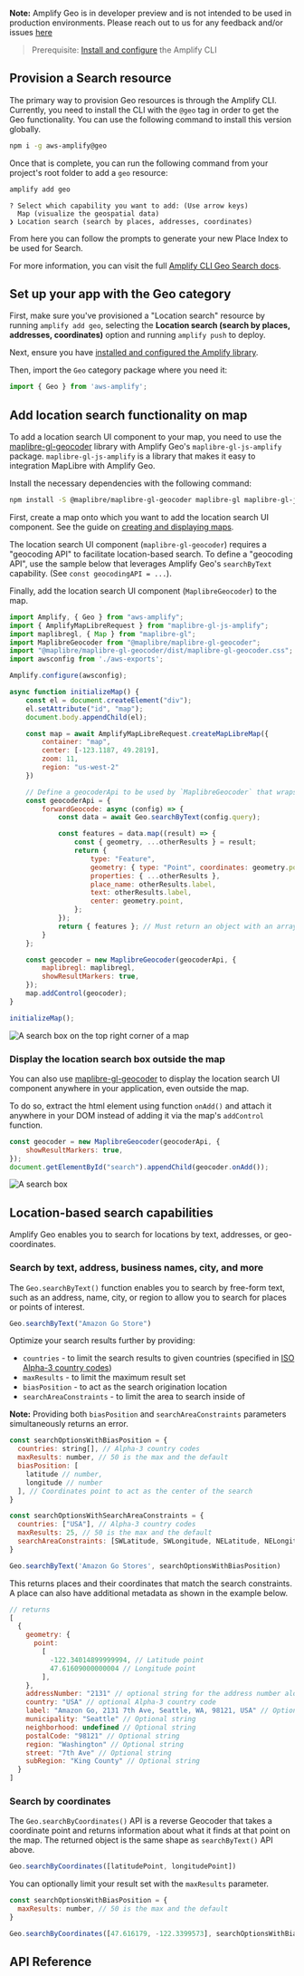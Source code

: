 <amplify-callout>

**Note:** Amplify Geo is in developer preview and is not intended to be used in production environments. Please reach out to us for any feedback and/or issues [here](https://github.com/aws-amplify/amplify-js/issues)

</amplify-callout>

> Prerequisite: [Install and configure](~/cli/start/install.md) the Amplify CLI

## Provision a Search resource

The primary way to provision Geo resources is through the Amplify CLI. Currently, you need to install the CLI with the `@geo` tag in order to get the Geo functionality. You can use the following command to install this version globally.

```bash
npm i -g aws-amplify@geo
```

Once that is complete, you can run the following command from your project's root folder to add a `geo` resource:

```bash
amplify add geo
```

```
? Select which capability you want to add: (Use arrow keys)
  Map (visualize the geospatial data)
❯ Location search (search by places, addresses, coordinates)
```

From here you can follow the prompts to generate your new Place Index to be used for Search.

<!-- TODO: replace with proper link to CLI docs -->
For more information, you can visit the full [Amplify CLI Geo Search docs](~/lib/geo/search.md).

## Set up your app with the Geo category

First, make sure you've provisioned a "Location search" resource by running `amplify add geo`, selecting the **Location search (search by places, addresses, coordinates)** option and running `amplify push` to deploy.

Next, ensure you have [installed and configured the Amplify library](~/lib/geo/getting-started.md).

Then, import the `Geo` category package where you need it:

```javascript
import { Geo } from 'aws-amplify';
```

## Add location search functionality on map

To add a location search UI component to your map, you need to use the [maplibre-gl-geocoder](https://github.com/maplibre/maplibre-gl-geocoder) library with Amplify Geo's `maplibre-gl-js-amplify` package. `maplibre-gl-js-amplify` is a library that makes it easy to integration MapLibre with Amplify Geo. 

Install the necessary dependencies with the following command:

```bash
npm install -S @maplibre/maplibre-gl-geocoder maplibre-gl maplibre-gl-js-amplify 
```

First, create a map onto which you want to add the location search UI component. See the guide on [creating and displaying maps](~/lib/geo/maps.md). 

The location search UI component (`maplibre-gl-geocoder`) requires a "geocoding API" to facilitate location-based search. To define a "geocoding API", use the sample below that leverages Amplify Geo's `searchByText` capability. (See `const geocodingAPI = ...`).

Finally, add the location search UI component (`MaplibreGeocoder`) to the map.

```javascript
import Amplify, { Geo } from "aws-amplify";
import { AmplifyMapLibreRequest } from "maplibre-gl-js-amplify";
import maplibregl, { Map } from "maplibre-gl";
import MaplibreGeocoder from "@maplibre/maplibre-gl-geocoder";
import "@maplibre/maplibre-gl-geocoder/dist/maplibre-gl-geocoder.css";
import awsconfig from './aws-exports';

Amplify.configure(awsconfig);

async function initializeMap() {
    const el = document.createElement("div");
    el.setAttribute("id", "map");
    document.body.appendChild(el);

    const map = await AmplifyMapLibreRequest.createMapLibreMap({
        container: "map",
        center: [-123.1187, 49.2819],
        zoom: 11,
        region: "us-west-2"
    })

    // Define a geocoderApi to be used by `MaplibreGeocoder` that wraps the Amplify Geo APIs
    const geocoderApi = {
        forwardGeocode: async (config) => {
            const data = await Geo.searchByText(config.query);

            const features = data.map((result) => {
                const { geometry, ...otherResults } = result;
                return {
                    type: "Feature",
                    geometry: { type: "Point", coordinates: geometry.point },
                    properties: { ...otherResults },
                    place_name: otherResults.label,
                    text: otherResults.label,
                    center: geometry.point,
                };
            });
            return { features }; // Must return an object with an array of features
        }
    };

    const geocoder = new MaplibreGeocoder(geocoderApi, {
        maplibregl: maplibregl,
        showResultMarkers: true,
    });
    map.addControl(geocoder);
}

initializeMap();
```

![A search box on the top right corner of a map](~/images/geocoder-search-box-map.png)

### Display the location search box outside the map

You can also use [maplibre-gl-geocoder](https://github.com/maplibre/maplibre-gl-geocoder) to display the location search UI component anywhere in your application, even outside the map.

To do so, extract the html element using function `onAdd()` and attach it anywhere in your DOM instead of adding it via the map's `addControl` function.

```javascript
const geocoder = new MaplibreGeocoder(geocoderApi, {
    showResultMarkers: true,
});
document.getElementById("search").appendChild(geocoder.onAdd());
```

![A search box](~/images/geocoder-search-box.png)

## Location-based search capabilities

Amplify Geo enables you to search for locations by text, addresses, or geo-coordinates.

### Search by text, address, business names, city, and more 

The `Geo.searchByText()` function enables you to search by free-form text, such as an address, name, city, or region to allow you to search for places or points of interest.

```javascript
Geo.searchByText("Amazon Go Store")
```

Optimize your search results further by providing:
- `countries` - to limit the search results to given countries (specified in [ISO Alpha-3 country codes](https://en.wikipedia.org/wiki/ISO_3166-1_alpha-3))
- `maxResults` - to limit the maximum result set
- `biasPosition` - to act as the search origination location
- `searchAreaConstraints` - to limit the area to search inside of

 **Note:** Providing both `biasPosition` and `searchAreaConstraints` parameters simultaneously returns an error.

```javascript
const searchOptionsWithBiasPosition = {
  countries: string[], // Alpha-3 country codes
  maxResults: number, // 50 is the max and the default
  biasPosition: [
    latitude // number,
    longitude // number
  ], // Coordinates point to act as the center of the search
}

const searchOptionsWithSearchAreaConstraints = {
  countries: ["USA"], // Alpha-3 country codes
  maxResults: 25, // 50 is the max and the default
  searchAreaConstraints: [SWLatitude, SWLongitude, NELatitude, NELongitude], // Bounding box to search inside of
}

Geo.searchByText('Amazon Go Stores', searchOptionsWithBiasPosition)
```

This returns places and their coordinates that match the search constraints. A place can also have additional metadata as shown in the example below.

```javascript
// returns
[
  {
    geometry: {
      point:
        [
          -122.34014899999994, // Latitude point
          47.61609000000004 // Longitude point
        ],
    },  
    addressNumber: "2131" // optional string for the address number alone
    country: "USA" // optional Alpha-3 country code
    label: "Amazon Go, 2131 7th Ave, Seattle, WA, 98121, USA" // Optional string
    municipality: "Seattle" // Optional string
    neighborhood: undefined // Optional string
    postalCode: "98121" // Optional string
    region: "Washington" // Optional string
    street: "7th Ave" // Optional string
    subRegion: "King County" // Optional string
  }
]
```

### Search by coordinates

The `Geo.searchByCoordinates()` API is a reverse Geocoder that takes a coordinate point and returns information about what it finds at that point on the map. The returned object is the same shape as `searchByText()` API above.

```javascript
Geo.searchByCoordinates([latitudePoint, longitudePoint])
```

You can optionally limit your result set with the `maxResults` parameter.

```javascript
const searchOptionsWithBiasPosition = {
  maxResults: number, // 50 is the max and the default
}

Geo.searchByCoordinates([47.616179, -122.3399573], searchOptionsWithBiasPosition)
```


## API Reference
<!-- TODO: update with Geo link when it is shipped to production -->
<!-- For the complete API documentation for Geo module, visit our [API Reference](https://aws-amplify.github.io/amplify-js/api/classes/storageclass.html). -->
